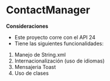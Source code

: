 # ContactManager

**Consideraciones**
- Este proyecto corre con el API 24
- Tiene las siguientes funcionalidades:

1. Manejo de String.xml
2. Internacionalización (uso de idiomas)
3. Mensajeria Toast
4. Uso de clases
